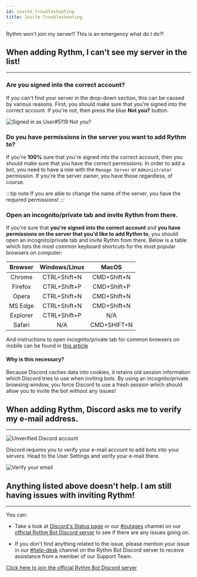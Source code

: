 ```yaml
---
id: invite_troubleshooting
title: Invite Troubleshooting
---
```

Rythm won't join my server!! This is an emergency what do I do?!

## When adding Rythm, I can't see my server in the list!
---
### Are you signed into the correct account?

If you can't find your server in the drop-down section, this can be caused by various reasons. First, you should make sure that you're signed into the correct account. If you're not, then press the blue **Not you?** button.

![Signed in as User#5119 Not you?](/img/docs/invite-troubleshooting/signed-in-as-example.png)

### Do you have permissions in the server you want to add Rythm to?

If you're **100%** sure that you're signed into the correct account, then you should make sure that you have the correct permissions. In order to add a bot, you need to have a role with the `Manage Server` or `Administrator` permission. If you're the server owner, you have those regardless, of course.

:::tip note
If you are able to change the name of the server, you have the required permissions!
:::

### Open an incognito/private tab and invite Rythm from there.

If you're sure that **you're signed into the correct account** and **you have permissions on the server that you'd like to add Rythm to**, you should open an incognito/private tab and invite Rythm from there. Below is a table which lists the most common keyboard shortcuts for the most popular browsers on computer:

| Browser  | Windows/Linux | MacOS       |
|:--------:|:-------------:|:-----------:|
| Chrome   | CTRL+Shift+N  | CMD+Shift+N |
| Firefox  | CTRL+Shift+P  | CMD+Shift+P |
| Opera    | CTRL+Shift+N  | CMD+Shift+N |
| MS Edge  | CTRL+Shift+N  | CMD+Shift+N |
| Explorer | CTRL+Shift+P  | N/A         |
| Safari   | N/A           | CMD+SHIFT+N |

And instructions to open incognito/private tab for common browsers on mobile can be found in [this article](https://www.digitaltrends.com/mobile/how-to-turn-on-private-browsing-in-android-and-ios/)

#### Why is this necessary?

Because Discord caches data into cookies, it retains old session information which Discord tries to use when inviting bots. By using an incognito/private browsing window, you force Discord to use a fresh session which should allow you to invite the bot without any issues!

## When adding Rythm, Discord asks me to verify my e-mail address.
---
![Unverified Discord account](/img/docs/invite-troubleshooting/unverified.png)

Discord requires you to verify your e-mail account to add bots into your servers. Head to the User Settings and verify your e-mail there.

![Verify your email](/img/docs/invite-troubleshooting/verify-email.png)

## Anything listed above doesn't help. I am still having issues with inviting Rythm!
---
You can:
- Take a look at [Discord's Status page](https://discordstatus.com/) or our [#outages](https://discord.com/channels/231471142685245440/359311833653313546) channel on our [official Rythm Bot Discord server](https://rythm.fm/support) to see if there are any issues going on.

- If you don't find anything related to the issue, please mention your issue in our [#help-desk](https://discord.com/channels/231471142685245440/359355279004925954) channel on the Rythm Bot Discord server to receive assistance from a member of our Support Team.

[Click here to join the official Rythm Bot Discord server](https://rythm.fm/support)
